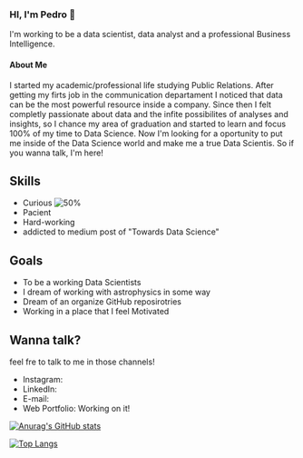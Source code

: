 ### HI, I'm Pedro :vulcan_salute:

I'm working to be a data scientist, data analyst and a professional Business Intelligence.

#### About Me

I started my academic/professional life studying Public Relations. After getting my firts job in the communication departament I noticed that data can be the most powerful resource inside a company. Since then I felt completly passionate about data and the infite possibilites of analyses and insights, so I chance my area of graduation and started to learn and focus 100% of my time to Data Science. 
Now I'm looking for a oportunity to put me inside of the Data Science world and make me a true Data Scientis. So if you wanna talk, I'm here! 

## Skills
- Curious ![50%](https://progress-bar.dev/50)
- Pacient
- Hard-working
- addicted to medium post of "Towards Data Science" 

## Goals 
- To be a working Data Scientists 
- I dream of working with astrophysics in some way
- Dream of an organize GitHub reposirotries 
- Working in a place that I feel Motivated

## Wanna talk?
feel fre to talk to me in those channels! 
- Instagram: 
- LinkedIn: 
- E-mail: 
- Web Portfolio: Working on it! 

[![Anurag's GitHub stats](https://github-readme-stats.vercel.app/api?username=Pedro-Dellazzari&theme=radical)](https://github.com/anuraghazra/github-readme-stats)

[![Top Langs](https://github-readme-stats.vercel.app/api/top-langs/?username=Pedro-Dellazzari&theme=radical)](https://github.com/anuraghazra/github-readme-stats)


<!--
**Pedro-Dellazzari/Pedro-Dellazzari** is a ✨ _special_ ✨ repository because its `README.md` (this file) appears on your GitHub profile.

Here are some ideas to get you started:

- 🔭 I’m currently working on ...
- 🌱 I’m currently learning ...
- 👯 I’m looking to collaborate on ...
- 🤔 I’m looking for help with ...
- 💬 Ask me about ...
- 📫 How to reach me: ...
- 😄 Pronouns: ...
- ⚡ Fun fact: ...
-->
